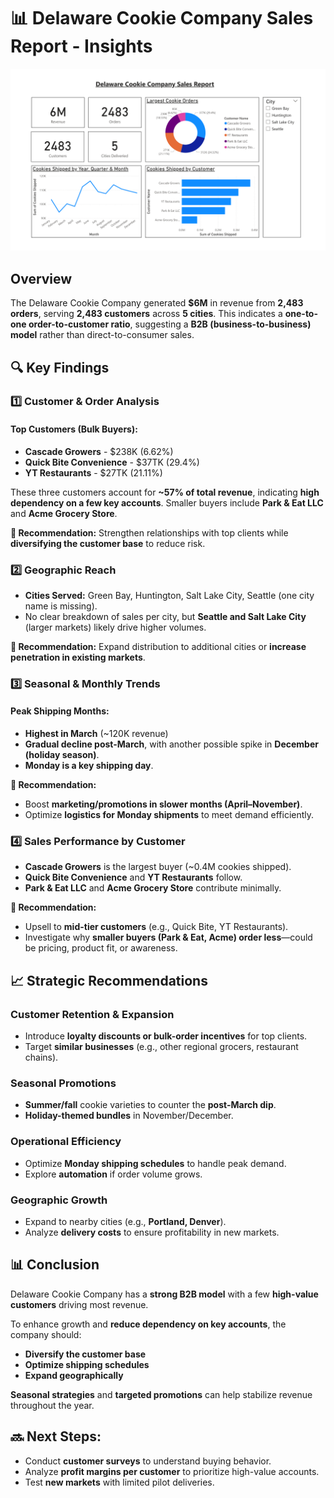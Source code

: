 # 📊 Delaware Cookie Company Sales Report - Insights

![Delaware Cookie Company Sales Report](delaware_cookie_company_sales_report.png)

## Overview
The Delaware Cookie Company generated **$6M** in revenue from **2,483 orders**, serving **2,483 customers** across **5 cities**. This indicates a **one-to-one order-to-customer ratio**, suggesting a **B2B (business-to-business) model** rather than direct-to-consumer sales.

## 🔍 Key Findings

### 1️⃣ Customer & Order Analysis
#### **Top Customers (Bulk Buyers):**
- **Cascade Growers** - $238K (6.62%)
- **Quick Bite Convenience** - $37TK (29.4%)
- **YT Restaurants** - $27TK (21.11%)

These three customers account for **~57% of total revenue**, indicating **high dependency on a few key accounts**. Smaller buyers include **Park & Eat LLC** and **Acme Grocery Store**.

**🔹 Recommendation:** Strengthen relationships with top clients while **diversifying the customer base** to reduce risk.

### 2️⃣ Geographic Reach
- **Cities Served:** Green Bay, Huntington, Salt Lake City, Seattle (one city name is missing).
- No clear breakdown of sales per city, but **Seattle and Salt Lake City** (larger markets) likely drive higher volumes.

**🔹 Recommendation:** Expand distribution to additional cities or **increase penetration in existing markets**.

### 3️⃣ Seasonal & Monthly Trends
#### **Peak Shipping Months:**
- **Highest in March** (~120K revenue)
- **Gradual decline post-March**, with another possible spike in **December (holiday season)**.
- **Monday is a key shipping day**.

**🔹 Recommendation:**
- Boost **marketing/promotions in slower months (April–November)**.
- Optimize **logistics for Monday shipments** to meet demand efficiently.

### 4️⃣ Sales Performance by Customer
- **Cascade Growers** is the largest buyer (~0.4M cookies shipped).
- **Quick Bite Convenience** and **YT Restaurants** follow.
- **Park & Eat LLC** and **Acme Grocery Store** contribute minimally.

**🔹 Recommendation:**
- Upsell to **mid-tier customers** (e.g., Quick Bite, YT Restaurants).
- Investigate why **smaller buyers (Park & Eat, Acme) order less**—could be pricing, product fit, or awareness.

## 📈 Strategic Recommendations

### **Customer Retention & Expansion**
- Introduce **loyalty discounts or bulk-order incentives** for top clients.
- Target **similar businesses** (e.g., other regional grocers, restaurant chains).

### **Seasonal Promotions**
- **Summer/fall** cookie varieties to counter the **post-March dip**.
- **Holiday-themed bundles** in November/December.

### **Operational Efficiency**
- Optimize **Monday shipping schedules** to handle peak demand.
- Explore **automation** if order volume grows.

### **Geographic Growth**
- Expand to nearby cities (e.g., **Portland, Denver**).
- Analyze **delivery costs** to ensure profitability in new markets.

## 📊 Conclusion
Delaware Cookie Company has a **strong B2B model** with a few **high-value customers** driving most revenue. 

To enhance growth and **reduce dependency on key accounts**, the company should:
- **Diversify the customer base**
- **Optimize shipping schedules**
- **Expand geographically**

**Seasonal strategies** and **targeted promotions** can help stabilize revenue throughout the year.

## 🔜 Next Steps:
- Conduct **customer surveys** to understand buying behavior.
- Analyze **profit margins per customer** to prioritize high-value accounts.
- Test **new markets** with limited pilot deliveries.
